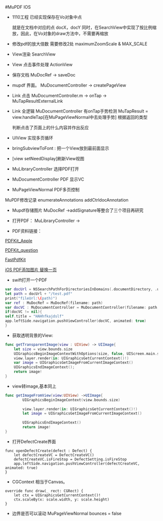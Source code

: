 #MuPDF IOS

- 1110工程 已经实现保存在Vo对象中点

  就是在文档中对应的点 docX，docY
  同时，在SearchView中实现了按比例缩放，因此，在Vo对象的draw方法中，不需要再缩放

- 修改pdf的放大倍数
  需要修改2处 maximumZoomScale & MAX_SCALE

- View渲染
  SearchView

- View 点击事件处理
  ActionView

- 保存文档
  MuDocRef -> saveDoc

- mupdf 界面。
  MuDocumentController -> createPageView

- Link 点击
  MuDocumentController.m -> onTap -> MuTapResultExternalLink

- Link 全逻辑
  MuDocumentController 有onTap手势检测
  MuTapResult = view.handleTap[在MuPageViewNormal中去处理手势]
  根据返回的类型

  判断点击了页面上的什么内容并作出反应

- UIView<MuPageView> 实现多页循环

- bringSubviewToFont : 把一个View放到最前面显示

- [view setNeedDisplay]刷新View视图

- MuLibraryController 选择PDF打开

- MuDocumentController PDF 显示VC

- MuPageViewNormal PDF多页控制


MuPDF修改记录
enumerateAnnotations
addCtrldocAnnotation

- Mupdf存储图片
  MuDocRef ->addSignature等整合了三个项目再研究

- 打开PDF：
  MuLibraryController -> 

- PDF资料链接：

[PDFKit_Apple](https://developer.apple.com/documentation/pdfkit/pdfannotation?changes=latest_minor#relationships)

[PDFKit_question](https://stackoverflow.com/questions/46826750/pdfkit-annotation-not-appearing-on-pdf)


[FastPdfKit](https://github.com/mobfarm/FastPdfKit)

[iOS PDF添加图片 ](https://www.jianshu.com/p/3a031a1da494)
[替换一页](https://www.jianshu.com/p/2cce89dad92a)


- swift打开一个PDF
```swift
var docUrl = NSSearchPathForDirectoriesInDomains(.documentDirectory, .userDomainMask, true)[0]
let path = docUrl + "/test.pdf"
print("fileUrl:\(path)")
var ref : MuDocRef = MuDocRef(filename: path)
var docVC : MuDocumentController = MuDocumentController(filename: path, path: path, document: ref)
if(docVC != nil){
self.title = "HAHhfkajdslf"
app.leftSide.navigation.pushViewController(docVC, animated: true)
}
```

- 获取透明背景的View:
```swift
func getTransparentImage(view : UIView) -> UIImage{
    let size = view.bounds.size
    UIGraphicsBeginImageContextWithOptions(size, false, UIScreen.main.scale)
    view.layer.render(in: UIGraphicsGetCurrentContext()!)
    var image = UIGraphicsGetImageFromCurrentImageContext()
    UIGraphicsEndImageContext();
    return image!
}
```
- view转image,基本同上
```swift
func getImageFromView(view:UIView) ->UIImage{
        UIGraphicsBeginImageContext(view.bounds.size)
        
        view.layer.render(in: UIGraphicsGetCurrentContext()!)
        let image = UIGraphicsGetImageFromCurrentImageContext()
        
        UIGraphicsEndImageContext()
        return image!
}
```
- 打开DefectCreate界面
```
func openDefectCreate(defect : Defect) {
	let defectCreateVC = DefectCreateVC()
	defectCreateVC.isFireStop = DefectSetting.isFireStop
	app.leftSide.navigation.pushViewController(defectCreateVC, animated: true)
}
```
- CGContext 相当于Canvas。
```
override func draw(_ rect: CGRect) {
	let ctx = UIGraphicsGetCurrentContext()!
	ctx.scaleBy(x: scale.width, y: scale.height)
}
```
- 边界是否可以滚动 MuPageViewNormal bounces = false
